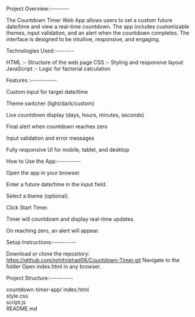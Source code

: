 
Project Overview:--------

The Countdown Timer Web App allows users to set a custom future date/time and view a real-time countdown. The app includes customizable themes, input validation, and an alert when the countdown completes. The interface is designed to be intuitive, responsive, and engaging.




Technologies Used:--------

HTML :-	Structure of the web page
CSS :- Styling and responsive layout
JavaScript :- Logic for factorial calculation




Features :-----------

Custom input for target date/time

Theme switcher (light/dark/custom)

Live countdown display (days, hours, minutes, seconds)

Final alert when countdown reaches zero

Input validation and error messages

Fully responsive UI for mobile, tablet, and desktop





How to Use the App:----------

Open the app in your browser.

Enter a future date/time in the input field.

Select a theme (optional).

Click Start Timer.

Timer will countdown and display real-time updates.

On reaching zero, an alert will appear.





Setup Instructions:----------

Download or clone the repository:
    https://github.com/rohitnishad06/Countdown-Timer.git
Navigate to the folder
Open index.html in any browser.




Project Structure:----------

countdown-timer-app/ 
    index.html         
    style.css          
    script.js          
    README.md 